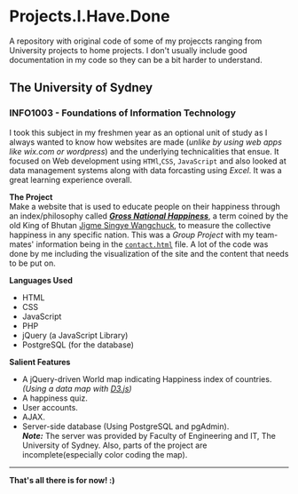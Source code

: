 # Projects.I.Have.Done
A repository with original code of some of my projeccts ranging from University projects to home projects. I don't usually include good documentation in my code so they can be a bit harder to understand. 
## The University of Sydney
### INFO1003 - Foundations of Information Technology

I took this subject in my freshmen year as an optional unit of study as I always wanted to know how websites are made (*unlike by using web apps like wix.com or wordpress*) and the underlying technicalities that ensue. It focused on Web development using `HTMl`,`CSS`, `JavaScript` and also looked at data management systems along with data forcasting using *Excel*. It was a great learning experience overall.        

__The Project__  
Make a website that is used to educate people on their happiness through an index/philosophy called [__*Gross National Happiness*__](https://en.wikipedia.org/wiki/Gross_National_Happiness), a term coined by the old King of Bhutan [Jigme Singye Wangchuck](https://en.wikipedia.org/wiki/Jigme_Singye_Wangchuck), to measure the collective happiness in any specific nation. This was a *Group Project* with my team-mates' information being in the [`contact.html`](https://github.com/syedumar97/Projects.I.Have.Done/blob/master/contact.html) file. A lot of the code was done by me including the visualization of the site and the content that needs to be put on.  

__Languages Used__  

 * HTML
 * CSS
 * JavaScript
 * PHP
 * jQuery (a JavaScript Library) 
 * PostgreSQL (for the database)
 
__Salient Features__

 * A jQuery-driven World map indicating Happiness index of countries. *(Using a data map with [D3.js](https://d3js.org/))*
 * A happiness quiz.
 * User accounts.
 * AJAX.
 * Server-side database (Using PostgreSQL and pgAdmin).  
 ***Note:*** The server was provided by Faculty of Engineering and IT, The University of Sydney. Also, parts of the project are incomplete(especially color coding the map).  
--- 
   **That's all there is for now! :)**
